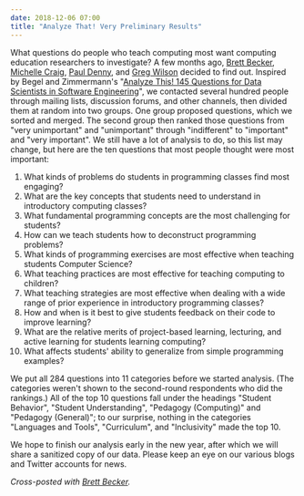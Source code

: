 ```yaml
---
date: 2018-12-06 07:00
title: "Analyze That! Very Preliminary Results"
---
```


What questions do people who teach computing most want computing education researchers to investigate?
A few months ago,
[Brett Becker](https://www.brettbecker.com/),
[Michelle Craig](https://michellecraig.github.io/),
[Paul Denny](https://www.cs.auckland.ac.nz/~paul/),
and [Greg Wilson](http://third-bit.com) decided to find out.
Inspired by Begel and Zimmermann's
"[Analyze This! 145 Questions for Data Scientists in Software Engineering](https://www.microsoft.com/en-us/research/publication/analyze-this-145-questions-for-data-scientists-in-software-engineering/)",
we contacted several hundred people through mailing lists, discussion forums, and other channels,
then divided them at random into two groups.
One group proposed questions,
which we sorted and merged.
The second group then ranked those questions
from "very unimportant" and "unimportant" through "indifferent" to "important" and "very important".
We still have a lot of analysis to do,
so this list may change,
but here are the ten questions that most people thought were most important:

1.  What kinds of problems do students in programming classes find most engaging?
1.  What are the key concepts that students need to understand in introductory computing classes?
1.  What fundamental programming concepts are the most challenging for students?
1.  How can we teach students how to deconstruct programming problems?
1.  What kinds of programming exercises are most effective when teaching students Computer Science?
1.  What teaching practices are most effective for teaching computing to children?
1.  What teaching strategies are most effective when dealing with a wide range of prior experience in introductory programming classes?
1.  How and when is it best to give students feedback on their code to improve learning?
1.  What are the relative merits of project-based learning, lecturing, and active learning for students learning computing?
1.  What affects students' ability to generalize from simple programming examples?

We put all 284 questions into 11 categories before we started analysis.
(The categories weren't shown to the second-round respondents who did the rankings.)
All of the top 10 questions fall under the headings "Student Behavior", "Student Understanding", "Pedagogy (Computing)" and "Pedagogy (General)";
to our surprise,
nothing in the categories "Languages and Tools", "Curriculum", and "Inclusivity" made the top 10.

We hope to finish our analysis early in the new year,
after which we will share a sanitized copy of our data.
Please keep an eye on our various blogs and Twitter accounts for news.

*Cross-posted with [Brett Becker](https://cszero.wordpress.com/2018/12/07/what-questions-do-people-who-teach-computing-most-want-computing-education-researchers-to-investigate/).*